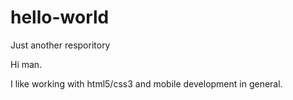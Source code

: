 # hello-world
Just another resporitory


Hi man.

I like working with html5/css3 and mobile development in general. 
